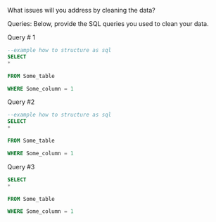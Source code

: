 What issues will you address by cleaning the data?





Queries:
Below, provide the SQL queries you used to clean your data.

Query # 1
```sql
--example how to structure as sql
SELECT
*

FROM Some_table

WHERE Some_column = 1
```

Query #2

```sql
--example how to structure as sql
SELECT
*

FROM Some_table

WHERE Some_column = 1
```
Query #3
```sql
SELECT
*

FROM Some_table

WHERE Some_column = 1
```